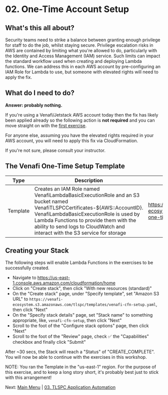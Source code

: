 # 02. One-Time Account Setup

## What's this all about?

Security teams need to strike a balance between granting enough privilege for staff to do the job, whilst staying secure.
Privilege escalation risks in AWS are contained by limiting what you're allowed to do, particularly with the Identity and Access Management (IAM) service.
Such limits can impact the standard workflow used when creating and deploying Lambda functions.
We can address this in each AWS account by pre-configuring an IAM Role for Lambda to use, but someone with elevated rights will need to apply the fix.

## What do I need to do?

**Answer: probably nothing.**

If you're using a Venafi/Jetstack AWS account today then the fix has likely been applied already so the following action is **not required** and you can move straight on with the [first exercise](../03-tlspc-create-application/README.md).

For anyone else, assuming you have the elevated rights required in your AWS account, you will need to apply this fix via CloudFormation.

If you're not sure, please consult your instructor.

## The Venafi One-Time Setup Template

| Type | Description | S3 | Source |
| - | - | - | - |
| Template | Creates an IAM Role named VenafiLambdaBasicExecutionRole and an S3 bucket named VenafiTLSPCCertificates-${AWS::AccountID}. VenafiLambdaBasicExecutionRole is used by Lambda Functions to provide them with the ability to send logs to CloudWatch and interact with the S3 service for storage | https://venafi-ecosystem.s3.amazonaws.com/tlspc/templates/venafi-one-time-setup.yaml | [View](../../tlspc/templates/venafi-one-time-setup.yaml) |

<!-- if this template get any more complicated (likely) we may need a resource column in the above table -->

## Creating your Stack

The following steps will enable Lambda Functions in the exercises to be successfully created.

- Navigate to https://us-east-1.console.aws.amazon.com/cloudformation/home
- Click on "Create stack", then click "With new resources (standard)"
- On the "Create stack" page, under "Specify template", set "Amazon S3 URL" to `https://venafi-ecosystem.s3.amazonaws.com/tlspc/templates/venafi-cfn-setup.yaml`, then click "Next"
- On the "Specify stack details" page, set "Stack name" to something appropriate, like, `venafi-cfn-setup`, then click "Next"
- Scroll to the foot of the "Configure stack options" page, then click "Next"
- Scroll to the foot of the "Review" page, check ✅ the "Capabilities" checkbox and finally click "Submit"

After ~30 secs, the Stack will reach a "Status" of "CREATE_COMPLETE".
You will now be able to continue with the exercises in this workshop.

NOTE: You ran the Template in the "us-east-1" region.
For the purpose of this exercise, and to keep a long story short, it's probably best just to stick with this arrangement!

<!-- if we need to regionalize these buckets (and setup replication) then we should do so with another template (or use CDK) in a manner similar to the "venafi-ecosystem" buckets -->

Next: [Main Menu](../README.md) | [03. TLSPC Application Automation](../03-tlspc-application-automation/README.md)
